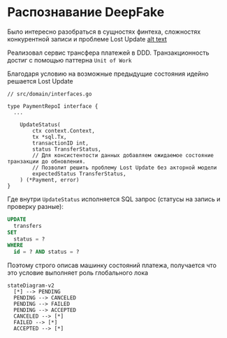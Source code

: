 # Распознавание DeepFake

Было интересно разобраться в сущностях финтеха, сложностях конкурентной записи и проблеме Lost Update 
[alt text](assets/image.png)

[](https://avatars.mds.yandex.net/i?id=08ec1b4889b62c38280a75baba49e8f2_l-5235458-images-thumbs&n=13)
Реализовал сервис трансфера платежей в DDD. Транзакционность достиг с помощью паттерна `Unit of Work` 

Благодаря условию на возможные предыдущие состояния идейно решается Lost Update

```golang
// src/domain/interfaces.go

type PaymentRepoI interface {
  ...

	UpdateStatus(
		ctx context.Context,
		tx *sql.Tx,
		transactionID int,
		status TransferStatus,
		// Для консистентости данных добавляем ожидаемое состояние транзакции до обновления.
		// Позволит решить проблему Lost Update без акторной модели
		expectedStatus TransferStatus,
	) (*Payment, error)
}

```

Где внутри `UpdateStatus` исполняется SQL запрос (статусы на запись и проверку разные):

```sql
UPDATE 
  transfers 
SET 
  status = ? 
WHERE 
  id = ? AND status = ?
```

Поэтому строго описав машинку состояний платежа, получается что это условие выполняет роль глобального лока


```mermaid
stateDiagram-v2
  [*] --> PENDING
  PENDING --> CANCELED
  PENDING --> FAILED
  PENDING --> ACCEPTED
  CANCELED --> [*]
  FAILED --> [*]
  ACCEPTED --> [*]
```

